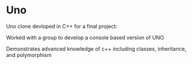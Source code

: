 # Uno

Uno clone devloped in C++ for a final project:

Worked with a group to develop a console based version of UNO

Demonstrates advanced knowledge of c++ including classes, inheritance, and polymorphism
